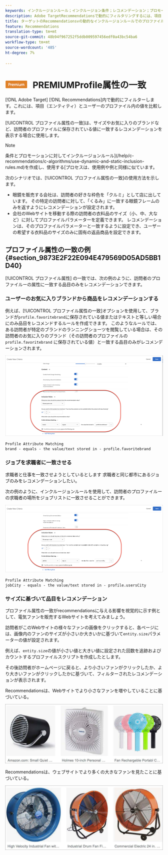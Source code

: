 ```yaml
---
keywords: インクルージョンルール；インクルージョン条件；レコメンデーション；プロモーション；動的フィルタリング；動的；プロファイル属性の一致
description: Adobe TargetRecommendationsで動的にフィルタリングするには、項目（エンティティ）とユーザーのプロファイルの値を比較します。
title: ターゲットのRecommendationsvの動的なインクルージョンルールでのプロファイル属性の一致によるフィルター
feature: Recommendations
translation-type: tm+mt
source-git-commit: 48b94f967252f5ddb009597456edf0a43bc54ba6
workflow-type: tm+mt
source-wordcount: '485'
ht-degree: 7%

---
```



# ![](/help/assets/premium.png) PREMIUMProfile属性の一致

[!DNL Adobe Target] [!DNL Recommendations]内で動的にフィルターします。これには、項目（エンティティ）とユーザーのプロファイル内の値を比較します。

[!UICONTROL プロファイル属性の一致]は、サイズやお気に入りのブランドなど、訪問者のプロファイルに保存されている値に一致するレコメンデーションを表示する場合に使用します。

>[!NOTE]
>
>条件とプロモーションに対してインクルージョンルール](/help/c-recommendations/c-algorithms/use-dynamic-and-static-inclusion-rules.md)を作成し、使用する[プロセスは、使用例や例と同様に似ています。

次のシナリオでは、[!UICONTROL プロファイル属性の一致]の使用方法を示します。

* 眼鏡を販売する会社は、訪問者の好きな枠色を「クルミ」として店に出しています。 その特定の訪問者に対して、「くるみ」に一致する眼鏡フレームのみを返すようにレコメンデーションが設定されます。
* 会社のWebサイトを移動する際の訪問者の衣料品のサイズ（小、中、大など）に対してプロファイルパラメーターを定義できます。 レコメンデーションは、そのプロファイルパラメーターと一致するように設定でき、ユーザーの希望する衣料品のサイズのみに固有の返品商品を設定できます。

## プロファイル属性の一致の例{#section_9873E2F22E094E479569D05AD5BB1D40}

[!UICONTROL プロファイル属性] の一致では、次の例のように、訪問者のプロファイルーの属性に一致する品目のみをレコメンデーションできます。

### ユーザーのお気に入りブランドから商品をレコメンデーションする

例えば、[!UICONTROL プロファイル属性の一致]オプションを使用して、ブランドが`profile.favoritebrand`に保存されている値またはテキストと等しい場合にのみ品目をレコメンドするルールを作成できます。 このようなルールでは、ある訪問者が特定のブランドのランニングショーツを閲覧している場合は、その訪問者のお気に入りのブランド（その訪問者のプロファイルの `profile.favoritebrand` に保存されている値）と一致する品目のみがレコメンデーションされます。

![お気に入りのブランド](/help/c-recommendations/c-algorithms/assets/favorite-brand.png)

```
Profile Attribute Matching
brand - equals - the value/text stored in - profile.favoritebrand
```

### ジョブを求職者に一致させる

求職者と仕事を一致させようとしているとします 求職者と同じ都市にあるジョブのみをレコメンデーションしたい。

次の例のように、インクルージョンルールを使用して、訪問者のプロファイルーの求職者の場所をジョブリストに一致させることができます。

![ユーザーの市区町村](/help/c-recommendations/c-algorithms/assets/city.png)

```
Profile Attribute Matching
jobCity - equals - the value/text stored in - profile.usersCity
```

### サイズに基づいて品目をレコメンデーション

プロファイル属性の一致がrecommendationsに与える影響を視覚的に示す例として、電気ファンを販売するWebサイトを考えてみましょう。

訪問者がこのWebサイトの様々なファンの画像をクリックすると、各ページには、画像内のファンのサイズが小さいか大きいかに基づいて`entity.size`パラメーターの値が設定されます。

例えば、`entity.size`の値が小さい値と大きい値に設定された回数を追跡およびカウントするプロファイルスクリプトを作成したとします。

その後訪問者がホームページに戻ると、より小さいファンがクリックしたか、より大きいファンがクリックしたかに基づいて、フィルターされたレコメンデーションが表示されます。

Recommendationsは、Webサイトでより小さなファンを増やしていることに基づいている。

![小さなファンの勧め](/help/c-recommendations/c-algorithms/assets/small-fans.png)

Recommendationsは、ウェブサイトでより多くの大きなファンを見たことに基づいている。

![大ファンの推奨](/help/c-recommendations/c-algorithms/assets/large-fans.png)